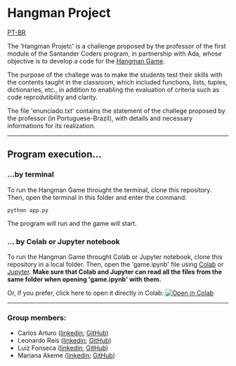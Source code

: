 # Hangman Project

[PT-BR](https://github.com/Luizfelz/forca-desafio-santander-coders)

The 'Hangman Projetc' is a challenge proposed by the professor of the first module of the Santander Coders program, in partnership with Ada, whose objective is to develop a code for the [Hangman Game](<https://en.wikipedia.org/wiki/Hangman_(game)>).

The purpose of the challege was to make the students test their skills with the contents taught in the classroom, which included functions, lists, tuples, dictionaries, etc., in addition to enabling the evaluation of criteria such as code reprodutibility and clarity.

The file 'enunciado.txt' contains the statement of the challege proposed by the professor (in Portuguese-Brazil), with details and necessary informations for its realization.

---

## Program execution...

### ...by terminal

To run the Hangman Game throught the terminal, clone this repository. Then, open the terminal in this folder and enter the command:

```
python app.py
```

The program will run and the game will start.

### ... by Colab or Jupyter notebook

To run the Hangman Game throught Colab or Jupyter notebook, clone this repository in a local folder. Then, open the 'game.ipynb' file using [Colab](https://colab.research.google.com/?utm_source=scs-index) or [Jupyter](https://jupyter.org/try-jupyter/retro/notebooks/?path=notebooks/Intro.ipynb). **Make sure that Colab and Jupyter can read all the files from the same folder when opening 'game.ipynb' with them.**

Or, if you prefer, click here to open it directly in Colab: [![Open in Colab](https://colab.research.google.com/assets/colab-badge.svg)](https://colab.research.google.com/github/Luizfelz/forca-desafio-santander-coders/blob/main/game.ipynb)

---

### Group members:

- Carlos Arturo ([linkedin](https://www.linkedin.com/in/carlos-arturo-sued-barbosa-47773827/); [GitHub]())
- Leonardo Reis ([linkedin](https://www.linkedin.com/in/leonardoreismanhaes/); [GitHub]())
- Luiz Fonseca ([linkedin](https://www.linkedin.com/in/luizfsf/); [GitHub](https://github.com/Luizfelz))
- Mariana Akeme ([linkedin](); [GitHub]())
